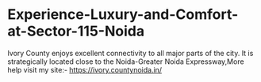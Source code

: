 # Experience-Luxury-and-Comfort-at-Sector-115-Noida
Ivory County enjoys excellent connectivity to all major parts of the city. It is strategically located close to the Noida-Greater Noida Expressway,More help visit my site:- https://ivory.countynoida.in/
